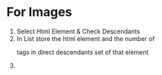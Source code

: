 # For Images
1. Select Html Element & Check Descendants
2. In List store the html element and the number of <p> tags in direct descendants set of that element
3. 
